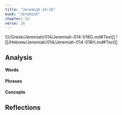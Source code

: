 ```yaml
---
title: "Jeremiah 14:18"
book: "Jeremiah"
chapter: 14
verse: 18
---
```

![[/Greek/Jeremiah/014/Jeremiah-014-018G.md#Text]]
![[/Hebrew/Jeremiah/014/Jeremiah-014-018H.md#Text]]

## Analysis

#### Words

#### Phrases

#### Concepts

## Reflections
